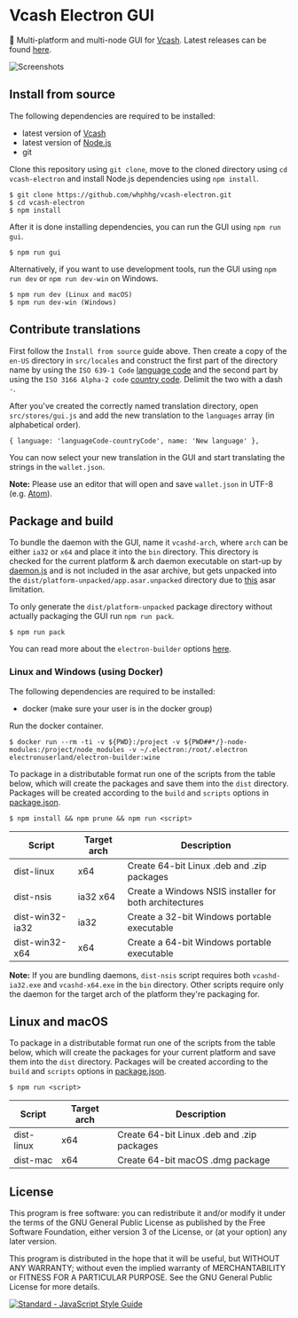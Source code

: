 # Vcash Electron GUI
:honeybee: Multi-platform and multi-node GUI for [Vcash](https://vcash.info/).
Latest releases can be found [here](https://github.com/whphhg/vcash-electron/releases).

![Screenshots](http://i.imgur.com/i3Dxol0.gif)

## Install from source
The following dependencies are required to be installed:
* latest version of [Vcash](https://vcash.info/wallets.php)
* latest version of [Node.js](https://nodejs.org/en/download/current/)
* git

Clone this repository using `git clone`, move to the cloned directory
using `cd vcash-electron` and install Node.js dependencies using `npm install`.

    $ git clone https://github.com/whphhg/vcash-electron.git
    $ cd vcash-electron
    $ npm install

After it is done installing dependencies, you can run the GUI
using `npm run gui`.

    $ npm run gui

Alternatively, if you want to use development tools, run the GUI
using `npm run dev` or `npm run dev-win` on Windows.

    $ npm run dev (Linux and macOS)
    $ npm run dev-win (Windows)

## Contribute translations
First follow the `Install from source` guide above. Then create a copy of the
`en-US` directory in `src/locales` and construct the first part of the directory
name by using the `ISO 639-1 Code`
[language code](https://en.wikipedia.org/wiki/List_of_ISO_639-1_codes)
and the second part by using the `ISO 3166 Alpha-2 code`
[country code](https://en.wikipedia.org/wiki/ISO_3166-1#Current_codes). Delimit
the two with a dash `-`.

After you've created the correctly named translation directory, open
`src/stores/gui.js` and add the new translation to the `languages` array (in
alphabetical order).

    { language: 'languageCode-countryCode', name: 'New language' },

You can now select your new translation in the GUI and start translating the
strings in the `wallet.json`.

**Note:** Please use an editor that will open and save `wallet.json` in UTF-8
(e.g. [Atom](https://atom.io/)).

## Package and build
To bundle the daemon with the GUI, name it `vcashd-arch`, where `arch` can
be either `ia32` or `x64` and place it into the `bin` directory. This directory
is checked for the current platform & arch daemon executable on start-up by
[daemon.js](https://github.com/whphhg/vcash-electron/blob/master/src/daemon.js)
and is not included in the asar archive, but gets unpacked into
the `dist/platform-unpacked/app.asar.unpacked` directory due to
[this](https://electron.atom.io/docs/tutorial/application-packaging/#executing-binaries-inside-asar-archive)
asar limitation.

To only generate the `dist/platform-unpacked` package directory without
actually packaging the GUI run `npm run pack`.

    $ npm run pack

You can read more about the `electron-builder` options
[here](https://github.com/electron-userland/electron-builder/wiki/Options).

### Linux and Windows (using Docker)
The following dependencies are required to be installed:
* docker (make sure your user is in the docker group)

Run the docker container.

    $ docker run --rm -ti -v ${PWD}:/project -v ${PWD##*/}-node-modules:/project/node_modules -v ~/.electron:/root/.electron electronuserland/electron-builder:wine

To package in a distributable format run one of the scripts from the table
below, which will create the packages and save them into the `dist` directory.
Packages will be created according to the `build` and `scripts` options in
[package.json](https://github.com/whphhg/vcash-electron/blob/master/package.json#L11-L33).

    $ npm install && npm prune && npm run <script>

Script | Target arch | Description
------ | ------ | ------
dist-linux | x64 | Create 64-bit Linux .deb and .zip packages
dist-nsis | ia32 x64 | Create a Windows NSIS installer for both architectures
dist-win32-ia32 | ia32 | Create a 32-bit Windows portable executable
dist-win32-x64 | x64 | Create a 64-bit Windows portable executable

**Note:** If you are bundling daemons, `dist-nsis` script requires both
`vcashd-ia32.exe` and `vcashd-x64.exe` in the `bin` directory. Other scripts
require only the daemon for the target arch of the platform they're packaging for.

## Linux and macOS
To package in a distributable format run one of the scripts from the table
below, which will create the packages for your current platform and save
them into the `dist` directory. Packages will be created according to the
`build` and `scripts` options in
[package.json](https://github.com/whphhg/vcash-electron/blob/master/package.json#L11-L33).

    $ npm run <script>

Script | Target arch | Description
------ | ------ | ------
dist-linux | x64 | Create 64-bit Linux .deb and .zip packages
dist-mac | x64 | Create 64-bit macOS .dmg package

## License
This program is free software: you can redistribute it and/or modify
it under the terms of the GNU General Public License as published by
the Free Software Foundation, either version 3 of the License, or
(at your option) any later version.

This program is distributed in the hope that it will be useful,
but WITHOUT ANY WARRANTY; without even the implied warranty of
MERCHANTABILITY or FITNESS FOR A PARTICULAR PURPOSE.  See the
GNU General Public License for more details.

[![Standard - JavaScript Style Guide](https://cdn.rawgit.com/feross/standard/master/badge.svg)](https://github.com/feross/standard)
